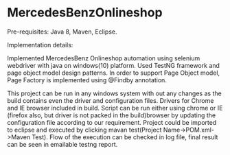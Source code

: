 # MercedesBenzOnlineshop

Pre-requisites:
Java 8,
Maven,
Eclipse.

Implementation details:

Implemented MercedesBenz Onlineshop automation using selenium webdriver with java on windows(10) platform. Used TestNG framework and 
page object model design patterns. In order to support Page Object model, Page Factory is implemented using @Findby annotation. 

This project can be run in any windows system with out any changes as the build contains even the driver and configuration files.
Drivers for Chrome and IE browser included in build. Script can be run either using chrome or IE (firefox also, but driver is not
packed in the build)browser by updating the configuration file according to our requirement. Project could be imported to eclipse 
and executed by clicking mavan test(Project Name->POM.xml->Maven Test). Flow of the execution can be checked in log file, 
final result can be seen in emailable testng report.
